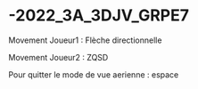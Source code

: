 # -2022_3A_3DJV_GRPE7

Movement Joueur1 : Flèche directionnelle

Movement Joueur2 : ZQSD

Pour quitter le mode de vue aerienne : espace
